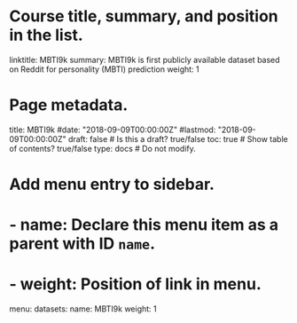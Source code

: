 # Course title, summary, and position in the list.
linktitle: MBTI9k
summary: MBTI9k is first publicly available dataset based on Reddit for personality (MBTI) prediction
weight: 1

# Page metadata.
title: MBTI9k
#date: "2018-09-09T00:00:00Z"
#lastmod: "2018-09-09T00:00:00Z"
draft: false  # Is this a draft? true/false
toc: true  # Show table of contents? true/false
type: docs  # Do not modify.

# Add menu entry to sidebar.
# - name: Declare this menu item as a parent with ID `name`.
# - weight: Position of link in menu.
menu:
  datasets:
    name: MBTI9k
    weight: 1